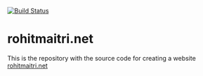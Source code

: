 [![Build Status](https://travis-ci.com/rohitmaitri/rohitmaitrin.github.io.svg?branch=src)](https://travis-ci.com/rohitmaitri/rohitmaitri.github.io)

# rohitmaitri.net

This is the repository with the source code for creating a website [rohitmaitri.net](https://rohitmaitri.net)
